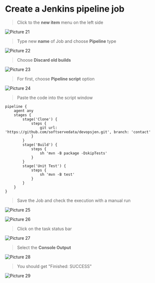 # Create a Jenkins pipeline job

>Click to the **new item** menu on the left side 

![Picture 21](../assets/step2pic1newItem.png)

>Type new **name** of Job and choose **Pipeline** type

![Picture 22](../assets/step2pic2createJob.png)

>Choose **Discard old builds**

![Picture 23](../assets/step2pic3oldBuilds.png)

>For first, choose **Pipeline script** option

![Picture 24](../assets/step2pic4pipelineScript.png)

>Paste the code into the script window

```
pipeline {
    agent any
    stages {
        stage('Clone') {
            steps {
                git url: 'https://github.com/softservedata/devopsjen.git', branch: 'contact'
            }
        }
        stage('Build') {
            steps {
                sh 'mvn -B package -DskipTests'
            }
        }
        stage('Unit Test') {
            steps {
                sh 'mvn -B test'
            }
        }
    }
}
```

>Save the Job and check the execution with a manual run

![Picture 25](../assets/step2pic5saveJob.png)

![Picture 26](../assets/step2pic6buildNow.png)

>Click on the task status bar

![Picture 27](../assets/step2pic7statusBar.png)

>Select the **Console Output**

![Picture 28](../assets/step2pic8consoleOutput.png)

>You should get "Finished: SUCCESS"

![Picture 29](../assets/step2pic9finishSuccess.png)

<br/>

[repository]: https://github.com/softservedata/devopsjen.git

